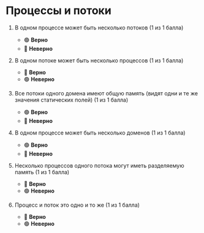 # Процессы и потоки

1. В одном процессе может быть несколько потоков (1 из 1 балла)
   * 🟢 **Верно**
   * 🔴 **Неверно**


2. В одном потоке может быть несколько процессов (1 из 1 балла)
   * 🔴 **Верно**
   * 🟢 **Неверно**


3. Все потоки одного домена имеют общую память (видят одни и те же значения статических полей) (1 из 1 балла)
   * 🟢 **Верно**
   * 🔴 **Неверно**


4. В одном процессе может быть несколько доменов (1 из 1 балла)
   * 🟢 **Верно**
   * 🔴 **Неверно**


5. Несколько процессов одного потока могут иметь разделяемую память (1 из 1 балла)
   * 🔴 **Верно**
   * 🟢 **Неверно**


6. Процесс и поток это одно и то же (1 из 1 балла)
   * 🔴 **Верно**
   * 🟢 **Неверно**
